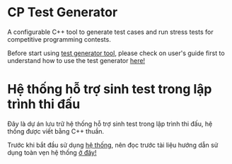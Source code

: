 # CP Test Generator
A configurable C++ tool to generate test cases and run stress tests for competitive programming contests.
 
Before start using [test generator tool](test_generator.cpp), please check on user's guide first to understand how to use the test generator [here!](Notes/User%20setting%20%26%20options%20documentary.md)

# Hệ thống hỗ trợ sinh test trong lập trình thi đấu
Đây là dự án lưu trữ hệ thống hỗ trợ sinh test trong lập trình thi đấu, hệ thống được viết bằng C++ thuần.

Trước khi bắt đầu sử dụng [hệ thống](test_generator_vi.cpp), nên đọc trước tài liệu hướng dẫn sử dụng toàn vẹn hệ thống [ở đây!](Notes/T%C3%A0i%20li%E1%BB%87u%20h%C6%B0%E1%BB%9Bng%20d%E1%BA%ABn%20s%E1%BB%AD%20d%E1%BB%A5ng%20h%E1%BB%87%20th%E1%BB%91ng.md)
